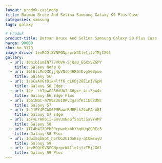 ```yaml
---
layout: produk-casinghp
title: Batman Bruce And Selina Samsung Galaxy S9 Plus Case
categories: samsung
tags: galaxy

# Produk
product-title: Batman Bruce And Selina Samsung Galaxy S9 Plus Case
harga: 90000
sku: hn-3379
image-drive: 1evRCQtBVNFGNprprW4Ile1jtzTMjCX6l
gallery:
  - url: 10hibIumIN7l7VUVA-SjQaU_EGXxVZGPY
    title: Galaxy Note 8
  - url: 16t6lcMnQ3Cjj4pVNsp4HRGYDvgSG0pwe
    title: Galaxy S6
  - url: 1zbCaAVGtDik4lffK_qLKDj28E1nIVGpN
    title: Galaxy S6 Edge
  - url: 1Je--chTpwOJ56dUWIc66pxe-4iiZnw4c
    title: Galaxy S6 Edge Plus
  - url: 1baiNQC-m70GE261RKv3gaufK1iEC8dNc
    title: Galaxy S7
  - url: 1cJ1EY4PCAO6PMRwwnRMBRLkZ4wFA-A8I
    title: Galaxy S7 Edge
  - url: 1oFvLrAR61I-SovUxNaGfSa1tJSsVY4M7
    title: Galaxy S8
  - url: 1TI4b4I3DPbS9rpwvbkbhYbqHUgGGREc5
    title: Galaxy S8 Plus
  - url: 1dwxGqbEpt_h5rbG2GIdaKEy-qCQmSwyU
    title: Galaxy S9
  - url: 1evRCQtBVNFGNprprW4Ile1jtzTMjCX6l
    title: Galaxy S9 Plus
---
```

